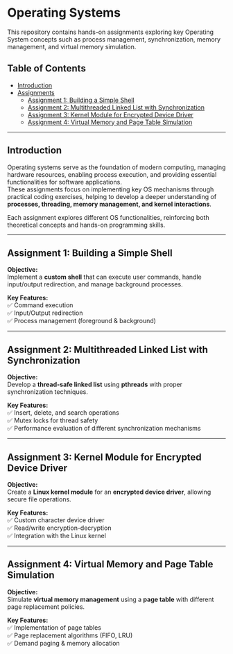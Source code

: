 # Operating Systems 

This repository contains hands-on assignments exploring key Operating System concepts such as process management, synchronization, memory management, and virtual memory simulation.

## Table of Contents

- [Introduction](#introduction)
- [Assignments](#assignments)
  - [Assignment 1: Building a Simple Shell](#assignment-1-building-a-simple-shell)
  - [Assignment 2: Multithreaded Linked List with Synchronization](#assignment-2-multithreaded-linked-list-with-synchronization)
  - [Assignment 3: Kernel Module for Encrypted Device Driver](#assignment-3-kernel-module-for-encrypted-device-driver)
  - [Assignment 4: Virtual Memory and Page Table Simulation](#assignment-4-virtual-memory-and-page-table-simulation)

---

## Introduction

Operating systems serve as the foundation of modern computing, managing hardware resources, enabling process execution, and providing essential functionalities for software applications.<br>
These assignments focus on implementing key OS mechanisms through practical coding exercises, helping to develop a deeper understanding of **processes, threading, memory management, and kernel interactions**.

Each assignment explores different OS functionalities, reinforcing both theoretical concepts and hands-on programming skills.

---

## Assignment 1: Building a Simple Shell

**Objective:**  
Implement a **custom shell** that can execute user commands, handle input/output redirection, and manage background processes.

**Key Features:**  
✅ Command execution  
✅ Input/Output redirection  
✅ Process management (foreground & background)  

---

## Assignment 2: Multithreaded Linked List with Synchronization

**Objective:**  
Develop a **thread-safe linked list** using **pthreads** with proper synchronization techniques.

**Key Features:**  
✅ Insert, delete, and search operations  
✅ Mutex locks for thread safety  
✅ Performance evaluation of different synchronization mechanisms  

---

## Assignment 3: Kernel Module for Encrypted Device Driver

**Objective:**  
Create a **Linux kernel module** for an **encrypted device driver**, allowing secure file operations.

**Key Features:**  
✅ Custom character device driver  
✅ Read/write encryption-decryption  
✅ Integration with the Linux kernel  

---

## Assignment 4: Virtual Memory and Page Table Simulation

**Objective:**  
Simulate **virtual memory management** using a **page table** with different page replacement policies.

**Key Features:**  
✅ Implementation of page tables  
✅ Page replacement algorithms (FIFO, LRU)  
✅ Demand paging & memory allocation  
